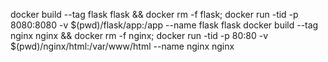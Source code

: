 docker build --tag flask flask && docker rm -f flask; docker run -tid -p 8080:8080 -v $(pwd)/flask/app:/app --name flask flask 
docker build --tag nginx nginx && docker rm -f nginx; docker run -tid -p 80:80 -v $(pwd)/nginx/html:/var/www/html --name nginx nginx
